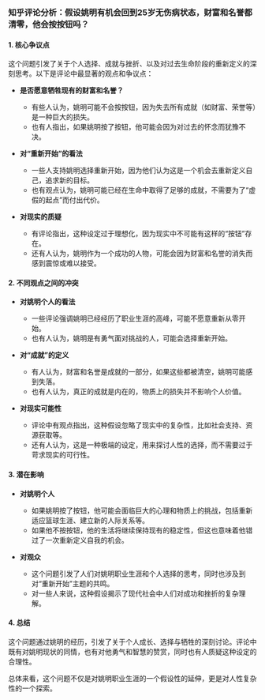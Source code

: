 ### 知乎评论分析：假设姚明有机会回到25岁无伤病状态，财富和名誉都清零，他会按按钮吗？

#### 1. **核心争议点**
这个问题引发了关于个人选择、成就与挫折、以及对过去生命阶段的重新定义的深刻思考。以下是评论中最显著的观点和争议点：

- **是否愿意牺牲现有的财富和名誉？**
  - 有些人认为，姚明可能不会按按钮，因为失去所有成就（如财富、荣誉等）是一种巨大的损失。
  - 也有人指出，如果姚明按了按钮，他可能会因为对过去的怀念而犹豫不决。

- **对“重新开始”的看法**
  - 一些人支持姚明选择重新开始，因为他们认为这是一个机会去重新定义自己，追求新的目标。
  - 也有观点认为，姚明可能已经在生命中取得了足够的成就，不需要为了“虚假的起点”而付出代价。

- **对现实的质疑**
  - 有评论指出，这种设定过于理想化，因为现实中不可能有这样的“按钮”存在。
  - 还有人认为，姚明作为一个成功的人物，可能会因为财富和名誉的消失而感到震惊或难以接受。

#### 2. **不同观点之间的冲突**
- **对姚明个人的看法**
  - 一些评论强调姚明已经经历了职业生涯的高峰，可能不愿意重新从零开始。
  - 也有人认为，姚明是有勇气面对挑战的人，可能会选择重新开始。

- **对“成就”的定义**
  - 有人认为，财富和名誉是成就的一部分，如果这些都被清空，姚明可能感到失落。
  - 也有人认为，真正的成就是内在的，物质上的损失并不影响个人价值。

- **对现实可能性**
  - 评论中有观点指出，这种假设忽略了现实中的复杂性，比如社会支持、资源获取等。
  - 还有人认为，这是一种极端的设定，用来探讨人性的选择，而不需要过于苛求现实的可行性。

#### 3. **潜在影响**
- **对姚明个人**
  - 如果姚明按了按钮，他可能会面临巨大的心理和物质上的挑战，包括重新适应篮球生涯、建立新的人际关系等。
  - 如果他不按按钮，他的生活将继续保持现有的稳定性，但这也意味着他错过了一次重新定义自我的机会。

- **对观众**
  - 这个问题引发了人们对姚明职业生涯和个人选择的思考，同时也涉及到对“重新开始”主题的共鸣。
  - 对一些人来说，这种假设揭示了现代社会中人们对成功和挫折的复杂理解。

#### 4. **总结**
这个问题通过姚明的经历，引发了关于个人成长、选择与牺牲的深刻讨论。评论中既有对姚明现状的同情，也有对他勇气和智慧的赞赏，同时也有人质疑这种设定的合理性。

总体来看，这个问题不仅是对姚明职业生涯的一个假设性的延伸，更是对人性复杂性的一个探索。